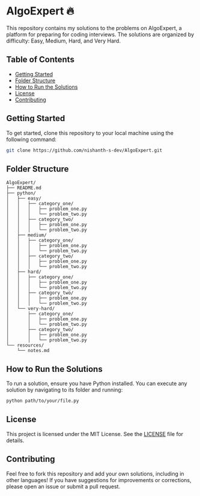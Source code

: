 # AlgoExpert 🔥

This repository contains my solutions to the problems on AlgoExpert, a platform for preparing for coding interviews. The solutions are organized by difficulty: Easy, Medium, Hard, and Very Hard.

## Table of Contents

- [Getting Started](#getting-started)
- [Folder Structure](#folder-structure)
- [How to Run the Solutions](#how-to-run-the-solutions)
- [License](#license)
- [Contributing](#contributing)

## Getting Started

To get started, clone this repository to your local machine using the following command:

```bash
git clone https://github.com/nishanth-s-dev/AlgoExpert.git
```

## Folder Structure
```
AlgoExpert/
├── README.md
├── python/
│   ├── easy/
│   │   ├── category_one/
│   │   │   ├── problem_one.py
│   │   │   └── problem_two.py
│   │   ├── category_two/
│   │   │   ├── problem_one.py
│   │   │   └── problem_two.py
│   ├── medium/
│   │   ├── category_one/
│   │   │   ├── problem_one.py
│   │   │   └── problem_two.py
│   │   ├── category_two/
│   │   │   ├── problem_one.py
│   │   │   └── problem_two.py
│   ├── hard/
│   │   ├── category_one/
│   │   │   ├── problem_one.py
│   │   │   └── problem_two.py
│   │   ├── category_two/
│   │   │   ├── problem_one.py
│   │   │   └── problem_two.py
│   └── very-hard/
│       ├── category_one/
│       │   ├── problem_one.py
│       │   └── problem_two.py
│       ├── category_two/
│       │   ├── problem_one.py
│       │   └── problem_two.py
└── resources/
    └── notes.md
```

## How to Run the Solutions
To run a solution, ensure you have Python installed. You can execute any solution by navigating to its folder and running:
```bash
python path/to/your/file.py
```

## License
This project is licensed under the MIT License. See the [LICENSE](LICENSE) file for details.

## Contributing
Feel free to fork this repository and add your own solutions, including in other languages! If you have suggestions for improvements or corrections, please open an issue or submit a pull request.
